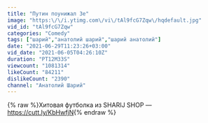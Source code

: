 ```yaml
---
title: "Путин поунижал Зе"
image: "https:\/\/i.ytimg.com\/vi\/tAl9fcG7Zqw\/hqdefault.jpg"
vid_id: "tAl9fcG7Zqw"
categories: "Comedy"
tags: ["шарий","анатолий шарий","шарий анатолий"]
date: "2021-06-29T11:23:26+03:00"
vid_date: "2021-06-05T04:26:10Z"
duration: "PT12M33S"
viewcount: "1081314"
likeCount: "84211"
dislikeCount: "2390"
channel: "Анатолий Шарий"
---
```

{% raw %}Хитовая футболка из SHARIJ SHOP — <a rel="nofollow" target="blank" href="https://cutt.ly/KbHwfjN">https://cutt.ly/KbHwfjN</a>{% endraw %}
